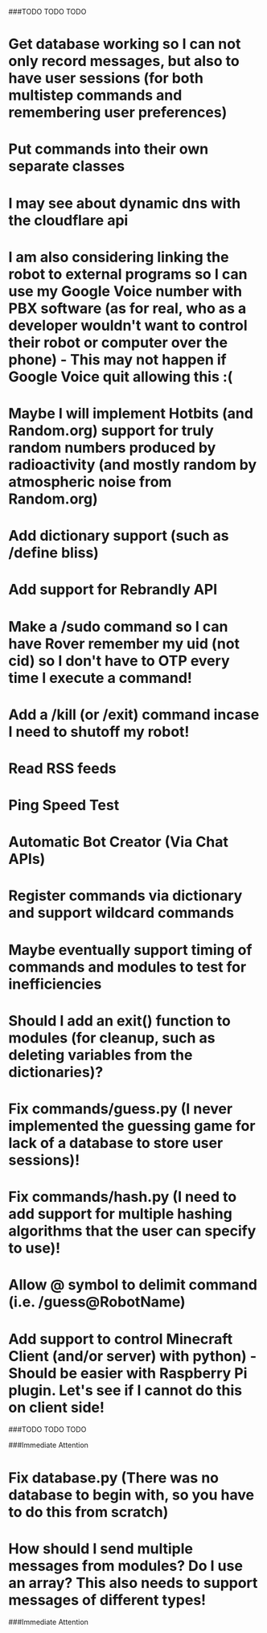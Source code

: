 ###TODO TODO TODO
# Get database working so I can not only record messages, but also to have user sessions (for both multistep commands and remembering user preferences)
# Put commands into their own separate classes
# I may see about dynamic dns with the cloudflare api
# I am also considering linking the robot to external programs so I can use my Google Voice number with PBX software (as for real, who as a developer wouldn't want to control their robot or computer over the phone) - This may not happen if Google Voice quit allowing this :(
# Maybe I will implement Hotbits (and Random.org) support for truly random numbers produced by radioactivity (and mostly random by atmospheric noise from Random.org)
# Add dictionary support (such as /define bliss)
# Add support for Rebrandly API
# Make a /sudo command so I can have Rover remember my uid (not cid) so I don't have to OTP every time I execute a command!
# Add a /kill (or /exit) command incase I need to shutoff my robot!
# Read RSS feeds
# Ping Speed Test
# Automatic Bot Creator (Via Chat APIs)
# Register commands via dictionary and support wildcard commands
# Maybe eventually support timing of commands and modules to test for inefficiencies
# Should I add an exit() function to modules (for cleanup, such as deleting variables from the dictionaries)?
# Fix commands/guess.py (I never implemented the guessing game for lack of a database to store user sessions)!
# Fix commands/hash.py (I need to add support for multiple hashing algorithms that the user can specify to use)!
# Allow @ symbol to delimit command (i.e. /guess@RobotName)
# Add support to control Minecraft Client (and/or server) with python) - Should be easier with Raspberry Pi plugin. Let's see if I cannot do this on client side!
###TODO TODO TODO

###Immediate Attention
# Fix database.py (There was no database to begin with, so you have to do this from scratch)
# How should I send multiple messages from modules? Do I use an array? This also needs to support messages of different types!
###Immediate Attention
